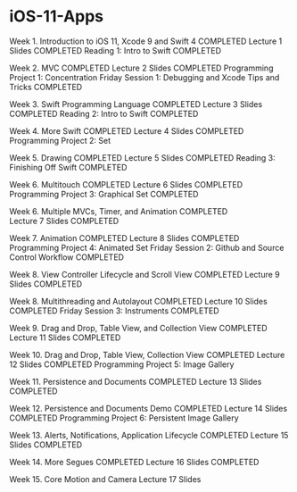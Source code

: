 # iOS-11-Apps

Week 1. Introduction to iOS 11, Xcode 9 and Swift 4       COMPLETED 
Lecture 1 Slides                                          COMPLETED
Reading 1: Intro to Swift                                 COMPLETED

Week 2. MVC                                               COMPLETED
Lecture 2 Slides                                          COMPLETED
Programming Project 1: Concentration
Friday Session 1: Debugging and Xcode Tips and Tricks     COMPLETED

Week 3. Swift Programming Language                        COMPLETED
Lecture 3 Slides                                          COMPLETED
Reading 2: Intro to Swift                                 COMPLETED

Week 4. More Swift                                        COMPLETED
Lecture 4 Slides                                          COMPLETED
Programming Project 2: Set                                

Week 5. Drawing                                           COMPLETED
Lecture 5 Slides                                          COMPLETED
Reading 3: Finishing Off Swift                            COMPLETED

Week 6. Multitouch                                        COMPLETED
Lecture 6 Slides                                          COMPLETED
Programming Project 3: Graphical Set                      COMPLETED

Week 6. Multiple MVCs, Timer, and Animation               COMPLETED            
Lecture 7 Slides                                          COMPLETED

Week 7. Animation                                         COMPLETED
Lecture 8 Slides                                          COMPLETED
Programming Project 4: Animated Set
Friday Session 2: Github and Source Control Workflow      COMPLETED

Week 8. View Controller Lifecycle and Scroll View         COMPLETED
Lecture 9 Slides                                          COMPLETED

Week 8. Multithreading and Autolayout                     COMPLETED
Lecture 10 Slides                                         COMPLETED
Friday Session 3: Instruments                             COMPLETED

Week 9. Drag and Drop, Table View, and Collection View    COMPLETED
Lecture 11 Slides                                         COMPLETED

Week 10. Drag and Drop, Table View, Collection View       COMPLETED
Lecture 12 Slides                                         COMPLETED
Programming Project 5: Image Gallery

Week 11. Persistence and Documents                        COMPLETED
Lecture 13 Slides                                         COMPLETED

Week 12. Persistence and Documents Demo                   COMPLETED
Lecture 14 Slides                                         COMPLETED
Programming Project 6: Persistent Image Gallery

Week 13. Alerts, Notifications, Application Lifecycle     COMPLETED
Lecture 15 Slides                                         COMPLETED

Week 14. More Segues                                      COMPLETED
Lecture 16 Slides                                         COMPLETED

Week 15. Core Motion and Camera
Lecture 17 Slides
